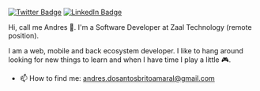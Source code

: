 [![Twitter Badge](https://img.shields.io/twitter/andresdo_santos?color=%234fffff&label=%40andresdo_santos&logo=twitter&logoColor=white&style=for-the-badge)](https://twitter.com/andresdo_santos)
[![LinkedIn Badge](https://img.shields.io/badge/follow/linkedin--%2300EBEB?style=for-the-badge&logo=linkedin&logoColor=white)](https://linkedin.com/in/andres-dosantos)

Hi, call me Andres 👋. I'm a Software Developer at Zaal Technology (remote position).

I am a web, mobile and back ecosystem developer. I like to hang around looking for new things to learn and when I have time I play a little 🎮.

- 📫 How to find me: andres.dosantosbritoamaral@gmail.com
